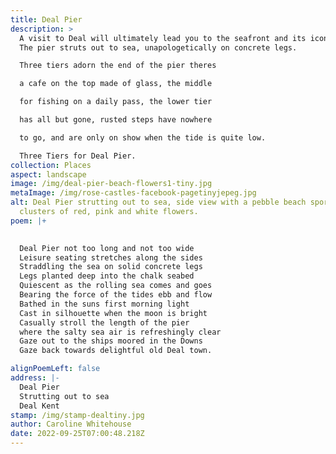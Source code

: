 ```yaml
---
title: Deal Pier
description: >
  A visit to Deal will ultimately lead you to the seafront and its iconic pier.
  The pier struts out to sea, unapologetically on concrete legs. 

  Three tiers adorn the end of the pier theres

  a cafe on the top made of glass, the middle

  for fishing on a daily pass, the lower tier 

  has all but gone, rusted steps have nowhere 

  to go, and are only on show when the tide is quite low.

  Three Tiers for Deal Pier.
collection: Places
aspect: landscape
image: /img/deal-pier-beach-flowers1-tiny.jpg
metaImage: /img/rose-castles-facebook-pagetinyjepeg.jpg
alt: Deal Pier strutting out to sea, side view with a pebble beach sporting
  clusters of red, pink and white flowers.
poem: |+
  

  Deal Pier not too long and not too wide
  Leisure seating stretches along the sides
  Straddling the sea on solid concrete legs
  Legs planted deep into the chalk seabed
  Quiescent as the rolling sea comes and goes
  Bearing the force of the tides ebb and flow
  Bathed in the suns first morning light 
  Cast in silhouette when the moon is bright
  Casually stroll the length of the pier
  where the salty sea air is refreshingly clear
  Gaze out to the ships moored in the Downs
  Gaze back towards delightful old Deal town.

alignPoemLeft: false
address: |-
  Deal Pier
  Strutting out to sea
  Deal Kent
stamp: /img/stamp-dealtiny.jpg
author: Caroline Whitehouse
date: 2022-09-25T07:00:48.218Z
---
```

